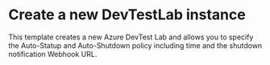 # Create a new DevTestLab instance

This template creates a new Azure DevTest Lab and allows you to specify the Auto-Statup and Auto-Shutdown policy including time and the shutdown notification Webhook URL.